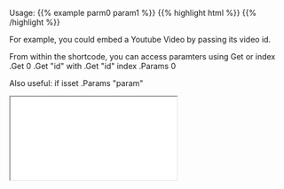 

Usage:
	{{% example parm0 param1 %}}
	{{% highlight html %}}
	{{% /highlight %}}

For example, you could embed a Youtube Video by passing its video id.

From within the shortcode, you can access paramters using Get or index	.Get 0
	.Get "id"
	with .Get "id"
	index .Params 0

Also useful:
	if isset .Params "param"


<!-- Responsive object
	type( <iframe>, <embed>, <video>, and <object> )
	src
-->
<div class="embed-responsive embed-responsive-16by9">
	<iframe class="embed-responsive-item" src="..."></iframe>
</div>






